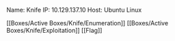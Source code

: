Name: Knife
IP: 10.129.137.10
Host: Ubuntu Linux

[[Boxes/Active Boxes/Knife/Enumeration]]
[[Boxes/Active Boxes/Knife/Exploitation]]
[[Flag]]
